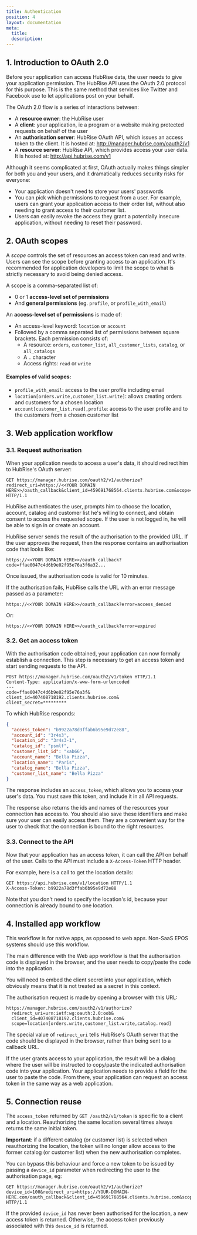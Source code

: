```yaml
---
title: Authentication
position: 4
layout: documentation
meta:
  title:
  description:
---
```


## 1. Introduction to OAuth 2.0

Before your application can access HubRise data, the user needs to give your application permission. The HubRise API uses the OAuth 2.0 protocol for this purpose. This is the same method that services like Twitter and Facebook use to let applications post on your behalf.

The OAuth 2.0 flow is a series of interactions between:

- A **resource owner**: the HubRise user
- A **client**: your application, ie a program or a website making protected requests on behalf of the user
- An **authorisation server**: HubRise OAuth API, which issues an access token to the client. It is hosted at: http://manager.hubrise.com/oauth2/v1
- A **resource server**: HubRise API, which provides access your user data. It is hosted at: http://api.hubrise.com/v1

Although it seems complicated at first, OAuth actually makes things simpler for both you and your users, and it dramatically reduces security risks for everyone:

- Your application doesn't need to store your users' passwords
- You can pick which permissions to request from a user. For example, users can grant your application access to their order list, without also needing to grant access to their customer list.
- Users can easily revoke the access they grant a potentially insecure application, without needing to reset their password.

## 2. OAuth scopes

A _scope_ controls the set of resources an access token can read and write. Users can see the scope before granting access to an application. It's recommended for application developers to limit the scope to what is strictly necessary to avoid being denied access.

A scope is a comma-separated list of:

- 0 or 1 **access-level set of permissions**
- And **general permissions** (eg. `profile`, or `profile_with_email`)

An **access-level set of permissions** is made of:

- An access-level keyword: `location` or `account`
- Followed by a comma separated list of permissions between square brackets. Each permission consists of:
  - A resource: `orders`, `customer_list`, `all_customer_lists`, `catalog`, or `all_catalogs`
  - A `.` character
  - Access rights: `read` or `write`

#### Examples of valid scopes:

- `profile_with_email`: access to the user profile including email
- `location[orders.write,customer_list.write]`: allows creating orders and customers for a chosen location
- `account[customer_list.read],profile`: access to the user profile and to the customers from a chosen customer list

## 3. Web application workflow

### 3.1. Request authorisation

When your application needs to access a user's data, it should redirect him to HubRise's OAuth server:

```http
GET https://manager.hubrise.com/oauth2/v1/authorize?redirect_uri=https://<<YOUR DOMAIN HERE>>/oauth_callback&client_id=459691768564.clients.hubrise.com&scope=location[orders.write,customer_list.write,catalog.read] HTTP/1.1
```

HubRise authenticates the user, prompts him to choose the location, account, catalog and customer list he's willing to connect, and obtain consent to access the requested scope. If the user is not logged in, he will be able to sign in or create an account.

HubRise server sends the result of the authorisation to the provided URL. If the user approves the request, then the response contains an authorisation code that looks like:

```http
https://<<YOUR DOMAIN HERE>>/oauth_callback?code=ffae0047c4d6b9e02f95e76a3f6a32...
```

Once issued, the authorisation code is valid for 10 minutes.

If the authorisation fails, HubRise calls the URL with an error message passed as a parameter:

```http
https://<<YOUR DOMAIN HERE>>/oauth_callback?error=access_denied
```

Or:

```http
https://<<YOUR DOMAIN HERE>>/oauth_callback?error=expired
```

### 3.2. Get an access token

With the authorisation code obtained, your application can now formally establish a connection. This step is necessary to get an access token and start sending requests to the API. 

```http
POST https://manager.hubrise.com/oauth2/v1/token HTTP/1.1
Content-Type: application/x-www-form-urlencoded
---
code=ffae0047c4d6b9e02f95e76a3f&
client_id=407408718192.clients.hubrise.com&
client_secret=*********
```

To which HubRise responds:

```json
{
  "access_token": "b9922a78d3ffab6b95e9d72e88",
  "account_id": "3r4s3",
  "location_id": "3r4s3-1",
  "catalog_id": "psmlf",
  "customer_list_id": "xab66",
  "account_name": "Bella Pizza",
  "location_name": "Paris",
  "catalog_name": "Bella Pizza",
  "customer_list_name": "Bella Pizza"
}
```

The response includes an `access_token`, which allows you to access your user's data. You must save this token, and include it in all API requests.

The response also returns the ids and names of the resources your connection has access to. You should also save these identifiers and make sure your user can easily access them. They are a convenient way for the user to check that the connection is bound to the right resources. 

### 3.3. Connect to the API

Now that your application has an access token, it can call the API on behalf of the user. Calls to the API must include a `X-Access-Token` HTTP header.

For example, here is a call to get the location details:

```http
GET https://api.hubrise.com/v1/location HTTP/1.1
X-Access-Token: b9922a78d3ffab6b95e9d72e88
```

Note that you don't need to specify the location's id, because your connection is already bound to one location.

## 4. Installed app workflow

This workflow is for native apps, as opposed to web apps. Non-SaaS EPOS systems should use this workflow.

The main difference with the Web app workflow is that the authorisation code is displayed in the browser, and the user needs to copy/paste the code into the application.

You will need to embed the client secret into your application, which obviously means that it is not treated as a secret in this context.

The authorisation request is made by opening a browser with this URL:

```http
https://manager.hubrise.com/oauth2/v1/authorize?
  redirect_uri=urn:ietf:wg:oauth:2.0:oob&
  client_id=407408718192.clients.hubrise.com&
  scope=location[orders.write,customer_list.write,catalog.read]
```

The special value of `redirect_uri` tells HubRise's OAuth server that the code should be displayed in the browser, rather than being sent to a callback URL.

If the user grants access to your application, the result will be a dialog where the user will be instructed to copy/paste the indicated authorisation code into your application. Your application needs to provide a field for the user to paste the code. From there, your application can request an access token in the same way as a web application.

## 5. Connection reuse

The `access_token` returned by `GET /oauth2/v1/token` is specific to a client and a location. Reauthorizing the same location several times always
returns the same initial token.

**Important**: if a different catalog (or customer list) is selected when reauthorizing the location, the token will no
longer allow access to the former catalog (or customer list) when the new authorisation completes.

You can bypass this behaviour and force a new token to be issued by passing a `device_id` parameter when redirecting the
user to the authorisation page, eg:

```http
GET https://manager.hubrise.com/oauth2/v1/authorize?device_id=100&redirect_uri=https://YOUR-DOMAIN-HERE.com/oauth_callback&client_id=459691768564.clients.hubrise.com&scope=location[orders.write,customer_list.write,catalog.read] HTTP/1.1
```

If the provided `device_id` has never been authorised for the location, a new access token is returned. Otherwise,
the access token previously associated with this `device_id` is returned.
